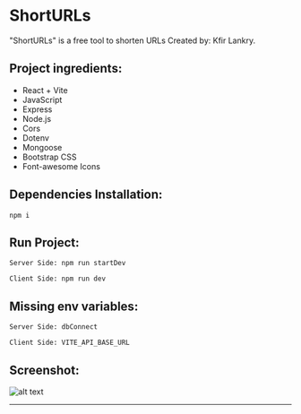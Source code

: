 # ShortURLs

"ShortURLs" is a free tool to shorten URLs Created by: Kfir Lankry.

## Project ingredients:

- React + Vite
- JavaScript
- Express
- Node.js
- Cors
- Dotenv
- Mongoose
- Bootstrap CSS
- Font-awesome Icons

## Dependencies Installation:

```
npm i
```

## Run Project:

```
Server Side: npm run startDev
```

```
Client Side: npm run dev
```

## Missing env variables:

```
Server Side: dbConnect
```

```
Client Side: VITE_API_BASE_URL
```

## Screenshot:

![alt text](https://i.ibb.co/VYtk10n/Capture.png?raw=true)

---
